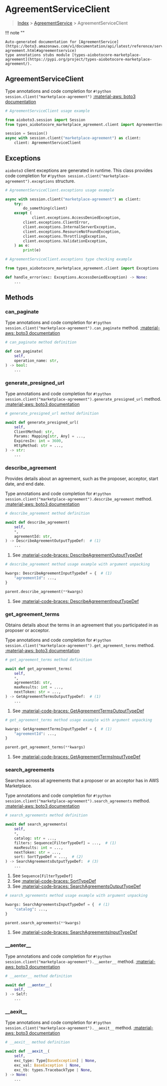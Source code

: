 # AgreementServiceClient

> [Index](../README.md) > [AgreementService](./README.md) > AgreementServiceClient

!!! note ""

    Auto-generated documentation for [AgreementService](https://boto3.amazonaws.com/v1/documentation/api/latest/reference/services/marketplace-agreement.html#agreementservice)
    type annotations stubs module [types-aiobotocore-marketplace-agreement](https://pypi.org/project/types-aiobotocore-marketplace-agreement/).

## AgreementServiceClient

Type annotations and code completion for `#!python session.client("marketplace-agreement")`
[:material-aws: boto3 documentation](https://boto3.amazonaws.com/v1/documentation/api/latest/reference/services/marketplace-agreement.html#AgreementService.Client)

```python
# AgreementServiceClient usage example

from aioboto3.session import Session
from types_aiobotocore_marketplace_agreement.client import AgreementServiceClient

session = Session()
async with session.client("marketplace-agreement") as client:
    client: AgreementServiceClient
```

## Exceptions


`aioboto3` client exceptions are generated in runtime.
This class provides code completion for `#!python session.client("marketplace-agreement").exceptions` structure.

```python
# AgreementServiceClient.exceptions usage example

async with session.client("marketplace-agreement") as client:
    try:
        do_something(client)
    except (
            client.exceptions.AccessDeniedException,
        client.exceptions.ClientError,
        client.exceptions.InternalServerException,
        client.exceptions.ResourceNotFoundException,
        client.exceptions.ThrottlingException,
        client.exceptions.ValidationException,
    ) as e:
        print(e)
```

```python
# AgreementServiceClient.exceptions type checking example

from types_aiobotocore_marketplace_agreement.client import Exceptions

def handle_error(exc: Exceptions.AccessDeniedException) -> None:
    ...
```


## Methods


### can\_paginate



Type annotations and code completion for `#!python session.client("marketplace-agreement").can_paginate` method.
[:material-aws: boto3 documentation](https://boto3.amazonaws.com/v1/documentation/api/latest/reference/services/marketplace-agreement.html#AgreementService.Client)

```python
# can_paginate method definition

def can_paginate(
    self,
    operation_name: str,
) -> bool:
    ...
```


### generate\_presigned\_url



Type annotations and code completion for `#!python session.client("marketplace-agreement").generate_presigned_url` method.
[:material-aws: boto3 documentation](https://boto3.amazonaws.com/v1/documentation/api/latest/reference/services/marketplace-agreement.html#AgreementService.Client)

```python
# generate_presigned_url method definition

await def generate_presigned_url(
    self,
    ClientMethod: str,
    Params: Mapping[str, Any] = ...,
    ExpiresIn: int = 3600,
    HttpMethod: str = ...,
) -> str:
    ...
```


### describe\_agreement

Provides details about an agreement, such as the proposer, acceptor, start
date, and end date.

Type annotations and code completion for `#!python session.client("marketplace-agreement").describe_agreement` method.
[:material-aws: boto3 documentation](https://boto3.amazonaws.com/v1/documentation/api/latest/reference/services/marketplace-agreement.html#AgreementService.Client)

```python
# describe_agreement method definition

await def describe_agreement(
    self,
    *,
    agreementId: str,
) -> DescribeAgreementOutputTypeDef:  # (1)
    ...
```

1. See [:material-code-braces: DescribeAgreementOutputTypeDef](./type_defs.md#describeagreementoutputtypedef)


```python
# describe_agreement method usage example with argument unpacking

kwargs: DescribeAgreementInputTypeDef = {  # (1)
    "agreementId": ...,
}

parent.describe_agreement(**kwargs)
```

1. See [:material-code-braces: DescribeAgreementInputTypeDef](./type_defs.md#describeagreementinputtypedef)

### get\_agreement\_terms

Obtains details about the terms in an agreement that you participated in as
proposer or acceptor.

Type annotations and code completion for `#!python session.client("marketplace-agreement").get_agreement_terms` method.
[:material-aws: boto3 documentation](https://boto3.amazonaws.com/v1/documentation/api/latest/reference/services/marketplace-agreement.html#AgreementService.Client)

```python
# get_agreement_terms method definition

await def get_agreement_terms(
    self,
    *,
    agreementId: str,
    maxResults: int = ...,
    nextToken: str = ...,
) -> GetAgreementTermsOutputTypeDef:  # (1)
    ...
```

1. See [:material-code-braces: GetAgreementTermsOutputTypeDef](./type_defs.md#getagreementtermsoutputtypedef)


```python
# get_agreement_terms method usage example with argument unpacking

kwargs: GetAgreementTermsInputTypeDef = {  # (1)
    "agreementId": ...,
}

parent.get_agreement_terms(**kwargs)
```

1. See [:material-code-braces: GetAgreementTermsInputTypeDef](./type_defs.md#getagreementtermsinputtypedef)

### search\_agreements

Searches across all agreements that a proposer or an acceptor has in AWS
Marketplace.

Type annotations and code completion for `#!python session.client("marketplace-agreement").search_agreements` method.
[:material-aws: boto3 documentation](https://boto3.amazonaws.com/v1/documentation/api/latest/reference/services/marketplace-agreement.html#AgreementService.Client)

```python
# search_agreements method definition

await def search_agreements(
    self,
    *,
    catalog: str = ...,
    filters: Sequence[FilterTypeDef] = ...,  # (1)
    maxResults: int = ...,
    nextToken: str = ...,
    sort: SortTypeDef = ...,  # (2)
) -> SearchAgreementsOutputTypeDef:  # (3)
    ...
```

1. See `Sequence[FilterTypeDef]`
2. See [:material-code-braces: SortTypeDef](./type_defs.md#sorttypedef)
3. See [:material-code-braces: SearchAgreementsOutputTypeDef](./type_defs.md#searchagreementsoutputtypedef)


```python
# search_agreements method usage example with argument unpacking

kwargs: SearchAgreementsInputTypeDef = {  # (1)
    "catalog": ...,
}

parent.search_agreements(**kwargs)
```

1. See [:material-code-braces: SearchAgreementsInputTypeDef](./type_defs.md#searchagreementsinputtypedef)

### \_\_aenter\_\_



Type annotations and code completion for `#!python session.client("marketplace-agreement").__aenter__` method.
[:material-aws: boto3 documentation](https://boto3.amazonaws.com/v1/documentation/api/latest/reference/services/marketplace-agreement.html#AgreementService.Client)

```python
# __aenter__ method definition

await def __aenter__(
    self,
) -> Self:
    ...
```


### \_\_aexit\_\_



Type annotations and code completion for `#!python session.client("marketplace-agreement").__aexit__` method.
[:material-aws: boto3 documentation](https://boto3.amazonaws.com/v1/documentation/api/latest/reference/services/marketplace-agreement.html#AgreementService.Client)

```python
# __aexit__ method definition

await def __aexit__(
    self,
    exc_type: Type[BaseException] | None,
    exc_val: BaseException | None,
    exc_tb: types.TracebackType | None,
) -> None:
    ...
```





